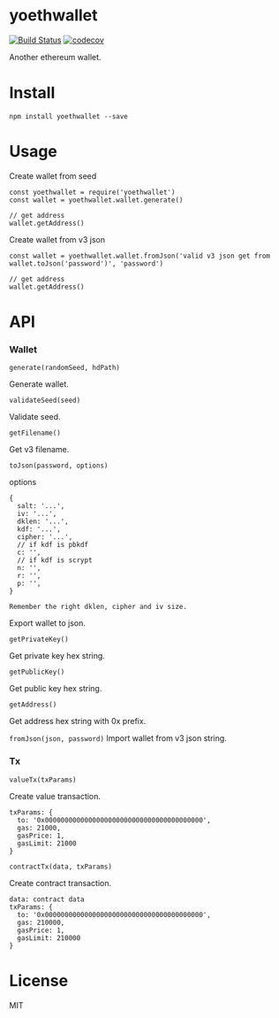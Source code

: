 # yoethwallet
[![Build Status](https://travis-ci.org/sc0Vu/yoethwallet.svg?branch=master)](https://travis-ci.org/sc0Vu/yoethwallet)
[![codecov](https://codecov.io/gh/sc0Vu/yoethwallet/branch/master/graph/badge.svg)](https://codecov.io/gh/sc0Vu/yoethwallet)

Another ethereum wallet.

# Install

```
npm install yoethwallet --save
```

# Usage

Create wallet from seed

```
const yoethwallet = require('yoethwallet')
const wallet = yoethwallet.wallet.generate()

// get address
wallet.getAddress()
```

Create wallet from v3 json

```
const wallet = yoethwallet.wallet.fromJson('valid v3 json get from wallet.toJson('password')', 'password')

// get address
wallet.getAddress()
```

# API

### Wallet

`generate(randomSeed, hdPath)`

Generate wallet.

`validateSeed(seed)`

Validate seed.

`getFilename()`

Get v3 filename.

`toJson(password, options)`

options
```
{
  salt: '...',
  iv: '...',
  dklen: '...',
  kdf: '...',
  cipher: '...',
  // if kdf is pbkdf
  c: '',
  // if kdf is scrypt
  n: '',
  r: '',
  p: '',
}

Remember the right dklen, cipher and iv size.
```

Export wallet to json.

`getPrivateKey()`

Get private key hex string.

`getPublicKey()`

Get public key hex string.

`getAddress()`

Get address hex string with 0x prefix.

`fromJson(json, password)`
Import wallet from v3 json string.

### Tx

`valueTx(txParams)`

Create value transaction.

```
txParams: {
  to: '0x0000000000000000000000000000000000000000',
  gas: 21000,
  gasPrice: 1,
  gasLimit: 21000
}
```

`contractTx(data, txParams)`

Create contract transaction.

```
data: contract data
txParams: {
  to: '0x0000000000000000000000000000000000000000',
  gas: 210000,
  gasPrice: 1,
  gasLimit: 210000
}
```

# License

MIT
